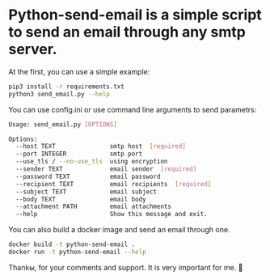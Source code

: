 # Python-send-email is a simple script to send an email through any smtp server.

At the first, you can use a simple example:

```bash
pip3 install -r requirements.txt
python3 send_email.py --help 
```

You can use config.ini or use command line arguments to send parametrs:
```bash
Usage: send_email.py [OPTIONS]

Options:
  --host TEXT               smtp host  [required]
  --port INTEGER            smtp port
  --use_tls / --no-use_tls  using encryption
  --sender TEXT             email sender  [required]
  --password TEXT           email password
  --recipient TEXT          email recipients  [required]
  --subject TEXT            email subject
  --body TEXT               email body
  --attachment PATH         email attachments
  --help                    Show this message and exit.
```

You can also build a docker image and send an email through one. 

```bash
docker build -t python-send-email .
docker run -t python-send-email --help
```

Thankы, for your comments and support. It is very important for me. :hugs:
